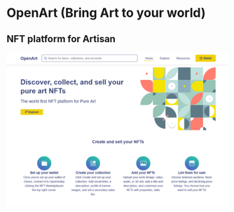 # OpenArt (Bring Art to your world)

## NFT platform for Artisan

<img src="screenshot/hero.png" alt="Preview Project">
